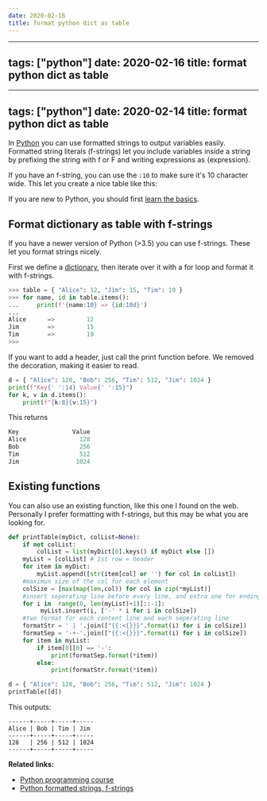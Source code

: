 ```yaml
---
date: 2020-02-16
title: format python dict as table
---
```

---
tags: ["python"]
date: 2020-02-16
title: format python dict as table
---
---
tags: ["python"]
date: 2020-02-14
title: format python dict as table
---
In <a href="https://python.org">Python</a> you can use formatted strings to output variables easily.  
Formatted string literals (f-strings) let you include variables inside a string by prefixing the string with f or F and writing expressions as {expression}.

If you have an f-string, you can use the `:10` to make sure it's 10 character wide. This let you create a nice table like this:

If you are new to Python, you should first <a href="https://pythonbasics.org">learn the basics</a>.

## Format dictionary as table with f-strings

If you have a newer version of Python (>3.5) you can use f-strings. These let you format strings nicely.

First we define a <a href="https://pythonbasics.org/dictionary/">dictionary</a>, then iterate over it with a for loop and format it with f-strings.

```python
>>> table = { "Alice": 12, "Jim": 15, "Tim": 19 }
>>> for name, id in table.items():
...     print(f'{name:10} => {id:10d}')
... 
Alice      =>         12
Jim        =>         15
Tim        =>         19
>>> 
```

If you want to add a header, just call the print function before. We removed  the decoration, making it easier to read.

```python
d = { "Alice": 128, "Bob": 256, "Tim": 512, "Jim": 1024 }
print(f"Key{' ':14} Value{' ':15}")
for k, v in d.items():
    print(f"{k:8}{v:15}")

```

This returns

```python
Key               Value               
Alice               128
Bob                 256
Tim                 512
Jim                1024
```

## Existing functions

You can also use an existing function, like this one I found on the web. Personally I prefer formatting with f-strings, but this may be what you are looking for.

```python
def printTable(myDict, colList=None):
    if not colList: 
        colList = list(myDict[0].keys() if myDict else [])
    myList = [colList] # 1st row = header
    for item in myDict: 
        myList.append([str(item[col] or '') for col in colList])
    #maximun size of the col for each element
    colSize = [max(map(len,col)) for col in zip(*myList)]
    #insert seperating line before every line, and extra one for ending. 
    for i in  range(0, len(myList)+1)[::-1]:
         myList.insert(i, ['-' * i for i in colSize])
    #two format for each content line and each seperating line
    formatStr = ' | '.join(["{{:<{}}}".format(i) for i in colSize])
    formatSep = '-+-'.join(["{{:<{}}}".format(i) for i in colSize])
    for item in myList: 
        if item[0][0] == '-':
            print(formatSep.format(*item))
        else:
            print(formatStr.format(*item))

d = { "Alice": 128, "Bob": 256, "Tim": 512, "Jim": 1024 }
printTable([d])
```

This outputs:


```
------+-----+-----+-----
Alice | Bob | Tim | Jim 
------+-----+-----+-----
128   | 256 | 512 | 1024
------+-----+-----+-----
```

**Related links:**
* <a href="https://gumroad.com/l/dcsp">Python programming course</a>
* <a href="https://www.python.org/dev/peps/pep-0498/">Python formatted strings, f-strings</a>
